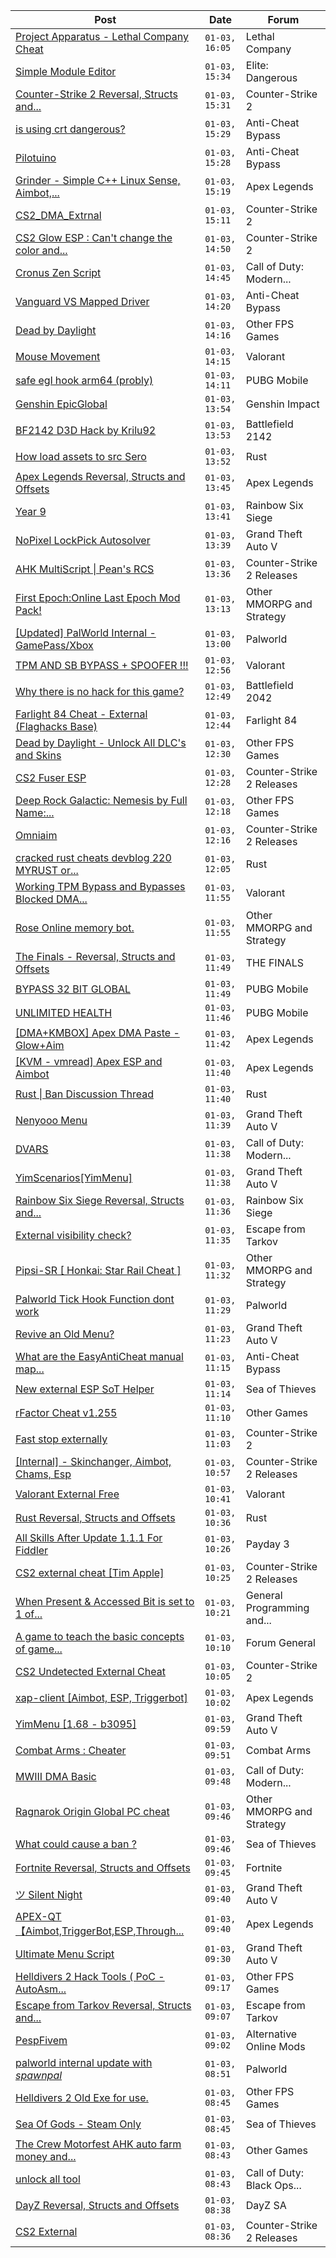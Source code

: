 |Post|Date|Forum|
|----|----|-----|
|[Project Apparatus - Lethal Company Cheat](https://www.unknowncheats.me/forum/lethal-company/616587-project-apparatus-lethal-company-cheat.html)|`01-03, 16:05`|Lethal Company|
|[Simple Module Editor](https://www.unknowncheats.me/forum/elite-dangerous/573662-simple-module-editor.html)|`01-03, 15:34`|Elite: Dangerous|
|[Counter-Strike 2 Reversal, Structs and...](https://www.unknowncheats.me/forum/counter-strike-2-a/576077-counter-strike-2-reversal-structs-offsets.html)|`01-03, 15:31`|Counter-Strike 2|
|[is using crt dangerous?](https://www.unknowncheats.me/forum/anti-cheat-bypass/625480-using-crt-dangerous.html)|`01-03, 15:29`|Anti-Cheat Bypass|
|[Pilotuino](https://www.unknowncheats.me/forum/anti-cheat-bypass/625427-pilotuino.html)|`01-03, 15:28`|Anti-Cheat Bypass|
|[Grinder - Simple C++ Linux Sense, Aimbot,...](https://www.unknowncheats.me/forum/apex-legends/605888-grinder-simple-linux-sense-aimbot-triggerbot.html)|`01-03, 15:19`|Apex Legends|
|[CS2_DMA_Extrnal](https://www.unknowncheats.me/forum/counter-strike-2-a/625477-cs2_dma_extrnal.html)|`01-03, 15:11`|Counter-Strike 2|
|[CS2 Glow ESP : Can't change the color and...](https://www.unknowncheats.me/forum/counter-strike-2-a/624310-cs2-glow-esp-cant-change-color-dim.html)|`01-03, 14:50`|Counter-Strike 2|
|[Cronus Zen Script](https://www.unknowncheats.me/forum/call-of-duty-modern-warfare-iii/625476-cronus-zen-script.html)|`01-03, 14:45`|Call of Duty: Modern...|
|[Vanguard VS Mapped Driver](https://www.unknowncheats.me/forum/anti-cheat-bypass/624898-vanguard-vs-mapped-driver.html)|`01-03, 14:20`|Anti-Cheat Bypass|
|[Dead by Daylight](https://www.unknowncheats.me/forum/other-fps-games/178856-dead-daylight.html)|`01-03, 14:16`|Other FPS Games|
|[Mouse Movement](https://www.unknowncheats.me/forum/valorant/625359-mouse-movement.html)|`01-03, 14:15`|Valorant|
|[safe egl hook arm64 (probly)](https://www.unknowncheats.me/forum/pubg-mobile/625424-safe-egl-hook-arm64-probly.html)|`01-03, 14:11`|PUBG Mobile|
|[Genshin EpicGlobal](https://www.unknowncheats.me/forum/genshin-impact/489622-genshin-epicglobal.html)|`01-03, 13:54`|Genshin Impact|
|[BF2142 D3D Hack by Krilu92](https://www.unknowncheats.me/forum/battlefield-2142-a/623426-bf2142-d3d-hack-krilu92.html)|`01-03, 13:53`|Battlefield 2142|
|[How load assets to src Sero](https://www.unknowncheats.me/forum/rust/625473-load-assets-src-sero.html)|`01-03, 13:52`|Rust|
|[Apex Legends Reversal, Structs and Offsets](https://www.unknowncheats.me/forum/apex-legends/319804-apex-legends-reversal-structs-offsets.html)|`01-03, 13:45`|Apex Legends|
|[Year 9](https://www.unknowncheats.me/forum/rainbow-six-siege/625401-9.html)|`01-03, 13:41`|Rainbow Six Siege|
|[NoPixel LockPick Autosolver](https://www.unknowncheats.me/forum/grand-theft-auto-v/625353-nopixel-lockpick-autosolver.html)|`01-03, 13:39`|Grand Theft Auto V|
|[AHK MultiScript \| Pean's RCS](https://www.unknowncheats.me/forum/counter-strike-2-releases/605440-ahk-multiscript-peans-rcs.html)|`01-03, 13:36`|Counter-Strike 2 Releases|
|[First Epoch:Online Last Epoch Mod Pack!](https://www.unknowncheats.me/forum/other-mmorpg-and-strategy/625247-epoch-online-epoch-mod-pack.html)|`01-03, 13:13`|Other MMORPG and Strategy|
|[\[Updated\] PalWorld Internal - GamePass/Xbox](https://www.unknowncheats.me/forum/palworld/620772-updated-palworld-internal-gamepass-xbox.html)|`01-03, 13:00`|Palworld|
|[TPM AND SB BYPASS + SPOOFER !!!](https://www.unknowncheats.me/forum/valorant/623808-tpm-sb-bypass-spoofer.html)|`01-03, 12:56`|Valorant|
|[Why there is no hack for this game?](https://www.unknowncheats.me/forum/battlefield-2042-a/597118-hack-game.html)|`01-03, 12:49`|Battlefield 2042|
|[Farlight 84 Cheat - External (Flaghacks Base)](https://www.unknowncheats.me/forum/farlight-84-a/611333-farlight-84-cheat-external-flaghacks-base.html)|`01-03, 12:44`|Farlight 84|
|[Dead by Daylight - Unlock All DLC's and Skins](https://www.unknowncheats.me/forum/other-fps-games/625318-dead-daylight-unlock-dlcs-skins.html)|`01-03, 12:30`|Other FPS Games|
|[CS2 Fuser ESP](https://www.unknowncheats.me/forum/counter-strike-2-releases/625458-cs2-fuser-esp.html)|`01-03, 12:28`|Counter-Strike 2 Releases|
|[Deep Rock Galactic: Nemesis by Full Name:...](https://www.unknowncheats.me/forum/other-fps-games/603417-deep-rock-galactic-nemesis-name-unknown.html)|`01-03, 12:18`|Other FPS Games|
|[Omniaim](https://www.unknowncheats.me/forum/counter-strike-2-releases/621358-omniaim.html)|`01-03, 12:16`|Counter-Strike 2 Releases|
|[cracked rust cheats devblog 220 MYRUST or...](https://www.unknowncheats.me/forum/rust/625273-cracked-rust-cheats-devblog-220-myrust-anyother-server-alkad.html)|`01-03, 12:05`|Rust|
|[Working TPM Bypass and Bypasses Blocked DMA...](https://www.unknowncheats.me/forum/valorant/625183-tpm-bypass-bypasses-blocked-dma-fw.html)|`01-03, 11:55`|Valorant|
|[Rose Online memory bot.](https://www.unknowncheats.me/forum/other-mmorpg-and-strategy/595390-rose-online-memory-bot.html)|`01-03, 11:55`|Other MMORPG and Strategy|
|[The Finals - Reversal, Structs and Offsets](https://www.unknowncheats.me/forum/the-finals/516372-finals-reversal-structs-offsets.html)|`01-03, 11:49`|THE FINALS|
|[BYPASS 32 BIT GLOBAL](https://www.unknowncheats.me/forum/pubg-mobile/624908-bypass-32-bit-global.html)|`01-03, 11:49`|PUBG Mobile|
|[UNLIMITED HEALTH](https://www.unknowncheats.me/forum/pubg-mobile/625185-unlimited-health.html)|`01-03, 11:46`|PUBG Mobile|
|[\[DMA+KMBOX\] Apex DMA Paste - Glow+Aim](https://www.unknowncheats.me/forum/apex-legends/622378-dma-kmbox-apex-dma-paste-glow-aim.html)|`01-03, 11:42`|Apex Legends|
|[\[KVM - vmread\] Apex ESP and Aimbot](https://www.unknowncheats.me/forum/apex-legends/406426-kvm-vmread-apex-esp-aimbot.html)|`01-03, 11:40`|Apex Legends|
|[Rust \| Ban Discussion Thread](https://www.unknowncheats.me/forum/rust/469369-rust-ban-discussion-thread.html)|`01-03, 11:40`|Rust|
|[Nenyooo Menu](https://www.unknowncheats.me/forum/grand-theft-auto-v/488777-nenyooo-menu.html)|`01-03, 11:39`|Grand Theft Auto V|
|[DVARS](https://www.unknowncheats.me/forum/call-of-duty-modern-warfare-iii/625469-dvars.html)|`01-03, 11:38`|Call of Duty: Modern...|
|[YimScenarios\[YimMenu\]](https://www.unknowncheats.me/forum/grand-theft-auto-v/625336-yimscenarios-yimmenu.html)|`01-03, 11:38`|Grand Theft Auto V|
|[Rainbow Six Siege Reversal, Structs and...](https://www.unknowncheats.me/forum/rainbow-six-siege/255148-rainbow-six-siege-reversal-structs-offsets.html)|`01-03, 11:36`|Rainbow Six Siege|
|[External visibility check?](https://www.unknowncheats.me/forum/escape-from-tarkov/603886-external-visibility-check.html)|`01-03, 11:35`|Escape from Tarkov|
|[Pipsi-SR \[ Honkai: Star Rail Cheat \]](https://www.unknowncheats.me/forum/other-mmorpg-and-strategy/623438-pipsi-sr-honkai-star-rail-cheat.html)|`01-03, 11:32`|Other MMORPG and Strategy|
|[Palworld Tick Hook Function dont work](https://www.unknowncheats.me/forum/palworld/625468-palworld-tick-hook-function-dont.html)|`01-03, 11:29`|Palworld|
|[Revive an Old Menu?](https://www.unknowncheats.me/forum/grand-theft-auto-v/625260-revive-menu.html)|`01-03, 11:23`|Grand Theft Auto V|
|[What are the EasyAntiCheat manual map...](https://www.unknowncheats.me/forum/anti-cheat-bypass/625116-easyanticheat-manual-map-detection-methods-2024-a.html)|`01-03, 11:15`|Anti-Cheat Bypass|
|[New external ESP SoT Helper](https://www.unknowncheats.me/forum/sea-of-thieves/581265-external-esp-sot-helper.html)|`01-03, 11:14`|Sea of Thieves|
|[rFactor Cheat v1.255](https://www.unknowncheats.me/forum/other-games/341763-rfactor-cheat-v1-255-a.html)|`01-03, 11:10`|Other Games|
|[Fast stop externally](https://www.unknowncheats.me/forum/counter-strike-2-a/625467-fast-stop-externally.html)|`01-03, 11:03`|Counter-Strike 2|
|[\[Internal\] - Skinchanger, Aimbot, Chams, Esp](https://www.unknowncheats.me/forum/counter-strike-2-releases/625288-internal-skinchanger-aimbot-chams-esp.html)|`01-03, 10:57`|Counter-Strike 2 Releases|
|[Valorant External Free](https://www.unknowncheats.me/forum/valorant/612035-valorant-external-free.html)|`01-03, 10:41`|Valorant|
|[Rust Reversal, Structs and Offsets](https://www.unknowncheats.me/forum/rust/164256-rust-reversal-structs-offsets.html)|`01-03, 10:36`|Rust|
|[All Skills After Update 1.1.1 For Fiddler](https://www.unknowncheats.me/forum/payday-3-a/625438-skills-update-1-1-1-fiddler.html)|`01-03, 10:26`|Payday 3|
|[CS2 external cheat \[Tim Apple\]](https://www.unknowncheats.me/forum/counter-strike-2-releases/609206-cs2-external-cheat-tim-apple.html)|`01-03, 10:25`|Counter-Strike 2 Releases|
|[When Present & Accessed Bit is set to 1 of...](https://www.unknowncheats.me/forum/general-programming-and-reversing/625320-accessed-bit-set-1-pte.html)|`01-03, 10:21`|General Programming and...|
|[A game to teach the basic concepts of game...](https://www.unknowncheats.me/forum/forum-general/622251-game-teach-basic-concepts-game-hacking.html)|`01-03, 10:10`|Forum General|
|[CS2 Undetected External Cheat](https://www.unknowncheats.me/forum/counter-strike-2-a/624871-cs2-undetected-external-cheat.html)|`01-03, 10:05`|Counter-Strike 2|
|[xap-client \[Aimbot, ESP, Triggerbot\]](https://www.unknowncheats.me/forum/apex-legends/606842-xap-client-aimbot-esp-triggerbot.html)|`01-03, 10:02`|Apex Legends|
|[YimMenu \[1.68 - b3095\]](https://www.unknowncheats.me/forum/grand-theft-auto-v/476972-yimmenu-1-68-b3095.html)|`01-03, 09:59`|Grand Theft Auto V|
|[Combat Arms : Cheater](https://www.unknowncheats.me/forum/combat-arms/611163-combat-arms-cheater.html)|`01-03, 09:51`|Combat Arms|
|[MWIII DMA Basic](https://www.unknowncheats.me/forum/call-of-duty-modern-warfare-iii/619202-mwiii-dma-basic.html)|`01-03, 09:48`|Call of Duty: Modern...|
|[Ragnarok Origin Global PC cheat](https://www.unknowncheats.me/forum/other-mmorpg-and-strategy/624052-ragnarok-origin-global-pc-cheat.html)|`01-03, 09:46`|Other MMORPG and Strategy|
|[What could cause a ban ?](https://www.unknowncheats.me/forum/sea-of-thieves/625206-cause-ban.html)|`01-03, 09:46`|Sea of Thieves|
|[Fortnite Reversal, Structs and Offsets](https://www.unknowncheats.me/forum/fortnite/235061-fortnite-reversal-structs-offsets.html)|`01-03, 09:45`|Fortnite|
|[ツ Silent Night](https://www.unknowncheats.me/forum/grand-theft-auto-v/604599-silent-night.html)|`01-03, 09:40`|Grand Theft Auto V|
|[APEX-QT【Aimbot,TriggerBot,ESP,Through...](https://www.unknowncheats.me/forum/apex-legends/610936-apex-qt-aimbot-triggerbot-esp-assistance-dma.html)|`01-03, 09:40`|Apex Legends|
|[Ultimate Menu Script](https://www.unknowncheats.me/forum/grand-theft-auto-v/565688-ultimate-menu-script.html)|`01-03, 09:30`|Grand Theft Auto V|
|[Helldivers 2 Hack Tools ( PoC - AutoAsm...](https://www.unknowncheats.me/forum/other-fps-games/625428-helldivers-2-hack-tools-poc-autoasm-64bit.html)|`01-03, 09:17`|Other FPS Games|
|[Escape from Tarkov Reversal, Structs and...](https://www.unknowncheats.me/forum/escape-from-tarkov/226519-escape-tarkov-reversal-structs-offsets.html)|`01-03, 09:07`|Escape from Tarkov|
|[PespFivem](https://www.unknowncheats.me/forum/alternative-online-mods/625465-pespfivem.html)|`01-03, 09:02`|Alternative Online Mods|
|[palworld internal update with *spawnpal*](https://www.unknowncheats.me/forum/palworld/623520-palworld-internal-update-spawnpal.html)|`01-03, 08:51`|Palworld|
|[Helldivers 2 Old Exe for use.](https://www.unknowncheats.me/forum/other-fps-games/625463-helldivers-2-exe.html)|`01-03, 08:45`|Other FPS Games|
|[Sea Of Gods - Steam Only](https://www.unknowncheats.me/forum/sea-of-thieves/614719-sea-gods-steam.html)|`01-03, 08:45`|Sea of Thieves|
|[The Crew Motorfest AHK auto farm money and...](https://www.unknowncheats.me/forum/other-games/623707-crew-motorfest-ahk-auto-farm-money-vehicle.html)|`01-03, 08:43`|Other Games|
|[unlock all tool](https://www.unknowncheats.me/forum/call-of-duty-black-ops-cold-war/624879-unlock-tool.html)|`01-03, 08:43`|Call of Duty: Black Ops...|
|[DayZ Reversal, Structs and Offsets](https://www.unknowncheats.me/forum/dayz-sa/104269-dayz-reversal-structs-offsets.html)|`01-03, 08:38`|DayZ SA|
|[CS2 External](https://www.unknowncheats.me/forum/counter-strike-2-releases/625461-cs2-external.html)|`01-03, 08:36`|Counter-Strike 2 Releases|

